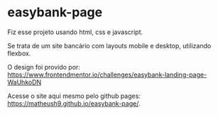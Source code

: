 # easybank-page

Fiz esse projeto usando html, css e javascript. 

Se trata de um site bancário com layouts mobile e desktop, utilizando flexbox.

O design foi provido por: https://www.frontendmentor.io/challenges/easybank-landing-page-WaUhkoDN

Acesse o site aqui mesmo pelo github pages: https://matheush9.github.io/easybank-page/.
